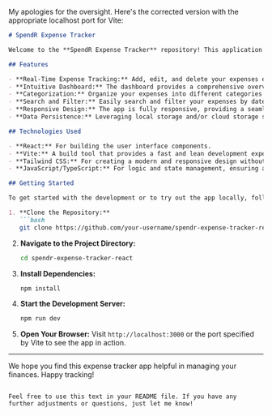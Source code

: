 My apologies for the oversight. Here's the corrected version with the appropriate localhost port for Vite:

```markdown
# SpendR Expense Tracker

Welcome to the **SpendR Expense Tracker** repository! This application is a modern, interactive expense tracking tool designed to help you manage your finances effectively. Built with the latest technologies such as **React**, **Vite**, and **Tailwind CSS**, this app ensures a smooth and responsive user experience.

## Features

- **Real-Time Expense Tracking:** Add, edit, and delete your expenses effortlessly. All changes are updated in real-time, ensuring your data is always current.
- **Intuitive Dashboard:** The dashboard provides a comprehensive overview of your financial status, displaying charts and graphs to visualize your spending habits.
- **Categorization:** Organize your expenses into different categories for better tracking and analysis.
- **Search and Filter:** Easily search and filter your expenses by date, category, or amount to quickly find what you need.
- **Responsive Design:** The app is fully responsive, providing a seamless experience on both desktop and mobile devices.
- **Data Persistence:** Leveraging local storage and/or cloud storage solutions to ensure your data is safe and accessible across different devices.

## Technologies Used

- **React:** For building the user interface components.
- **Vite:** A build tool that provides a fast and lean development experience, optimizing your app for speed.
- **Tailwind CSS:** For creating a modern and responsive design without writing custom CSS.
- **JavaScript/TypeScript:** For logic and state management, ensuring a robust and scalable application.

## Getting Started

To get started with the development or to try out the app locally, follow these steps:

1. **Clone the Repository:**
   ```bash
   git clone https://github.com/your-username/spendr-expense-tracker-react.git
   ```

2. **Navigate to the Project Directory:**
   ```bash
   cd spendr-expense-tracker-react
   ```

3. **Install Dependencies:**
   ```bash
   npm install
   ```

4. **Start the Development Server:**
   ```bash
   npm run dev
   ```

5. **Open Your Browser:**
   Visit `http://localhost:3000` or the port specified by Vite to see the app in action.

---

We hope you find this expense tracker app helpful in managing your finances. Happy tracking!
```

Feel free to use this text in your README file. If you have any further adjustments or questions, just let me know!